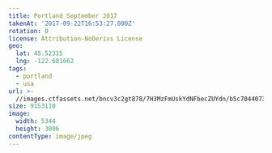 ```yaml
---
title: Portland September 2017
takenAt: '2017-09-22T16:53:27.000Z'
rotation: 0
license: Attribution-NoDerivs License
geo:
  lat: 45.52315
  lng: -122.681662
tags:
  - portland
  - usa
url: >-
  //images.ctfassets.net/bncv3c2gt878/7H3MzFmUskYdNFbecZUYdn/b5c7044073dc9bb49d93fcba8b1c6b38/portland-september-2017_37316701221_o
size: 9153110
image:
  width: 5344
  height: 3006
contentType: image/jpeg
---
```


